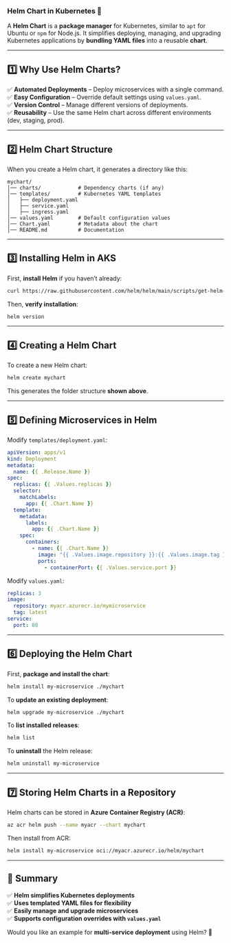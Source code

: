 ### **Helm Chart in Kubernetes 🚀**  

A **Helm Chart** is a **package manager** for Kubernetes, similar to `apt` for Ubuntu or `npm` for Node.js. It simplifies deploying, managing, and upgrading Kubernetes applications by **bundling YAML files** into a reusable **chart**.  

---

## **1️⃣ Why Use Helm Charts?**  
✅ **Automated Deployments** – Deploy microservices with a single command.  
✅ **Easy Configuration** – Override default settings using `values.yaml`.  
✅ **Version Control** – Manage different versions of deployments.  
✅ **Reusability** – Use the same Helm chart across different environments (dev, staging, prod).  

---

## **2️⃣ Helm Chart Structure**  

When you create a Helm chart, it generates a directory like this:

```
mychart/
│── charts/            # Dependency charts (if any)
│── templates/         # Kubernetes YAML templates
│   ├── deployment.yaml
│   ├── service.yaml
│   ├── ingress.yaml
│── values.yaml        # Default configuration values
│── Chart.yaml         # Metadata about the chart
│── README.md          # Documentation
```

---

## **3️⃣ Installing Helm in AKS**
First, **install Helm** if you haven’t already:

```sh
curl https://raw.githubusercontent.com/helm/helm/main/scripts/get-helm-3 | bash
```

Then, **verify installation**:
```sh
helm version
```

---

## **4️⃣ Creating a Helm Chart**
To create a new Helm chart:

```sh
helm create mychart
```

This generates the folder structure **shown above**.

---

## **5️⃣ Defining Microservices in Helm**
Modify `templates/deployment.yaml`:

```yaml
apiVersion: apps/v1
kind: Deployment
metadata:
  name: {{ .Release.Name }}
spec:
  replicas: {{ .Values.replicas }}
  selector:
    matchLabels:
      app: {{ .Chart.Name }}
  template:
    metadata:
      labels:
        app: {{ .Chart.Name }}
    spec:
      containers:
        - name: {{ .Chart.Name }}
          image: "{{ .Values.image.repository }}:{{ .Values.image.tag }}"
          ports:
            - containerPort: {{ .Values.service.port }}
```

Modify `values.yaml`:

```yaml
replicas: 3
image:
  repository: myacr.azurecr.io/mymicroservice
  tag: latest
service:
  port: 80
```

---

## **6️⃣ Deploying the Helm Chart**
First, **package and install the chart**:

```sh
helm install my-microservice ./mychart
```

To **update an existing deployment**:
```sh
helm upgrade my-microservice ./mychart
```

To **list installed releases**:
```sh
helm list
```

To **uninstall** the Helm release:
```sh
helm uninstall my-microservice
```

---

## **7️⃣ Storing Helm Charts in a Repository**
Helm charts can be stored in **Azure Container Registry (ACR)**:

```sh
az acr helm push --name myacr --chart mychart
```

Then install from ACR:

```sh
helm install my-microservice oci://myacr.azurecr.io/helm/mychart
```

---

## **🎯 Summary**
✅ **Helm simplifies Kubernetes deployments**  
✅ **Uses templated YAML files for flexibility**  
✅ **Easily manage and upgrade microservices**  
✅ **Supports configuration overrides with `values.yaml`**  

Would you like an example for **multi-service deployment** using Helm? 🚀